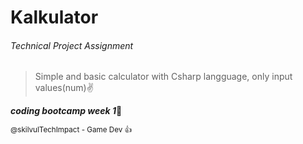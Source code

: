 # Kalkulator

###### Technical Project Assignment  

> Simple and basic calculator with Csharp langguage, only input values(num):v:

***coding bootcamp week 1***:partying_face:

<sub>@skilvulTechImpact - Game Dev :+1:</sub>
